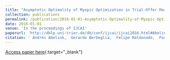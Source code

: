```yaml
---
title: "Asymptotic Optimality of Myopic Optimization in Trial-Offer Markets with Social Influence."
collection: publications
permalink: /publication/2016-01-01-Asymptotic-Optimality-of-Myopic-Optimization-in-Trial-Offer-Markets-with-Social-Influence
date: 2016-01-01
venue: 'In the proceedings of IJCAI'
paperurl: 'http://dblp.uni-trier.de/db/conf/ijcai/ijcai2016.html#AbeliukBMH16'
citation: ' Andrés Abeliuk,  Gerardo Berbeglia,  Felipe Maldonado,  Pascal Hentenryck, &quot;Asymptotic Optimality of Myopic Optimization in Trial-Offer Markets with Social Influence..&quot; In the proceedings of IJCAI, 2016.'
---
```

[Access paper here](http://dblp.uni-trier.de/db/conf/ijcai/ijcai2016.html#AbeliukBMH16){:target="_blank"}
